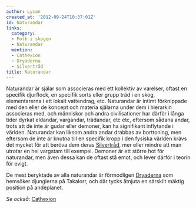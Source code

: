 ```yaml
---
author: Lycan
created_at: '2012-09-24T10:37:01Z'
id: Naturandar
links:
  category:
  - Folk i skogen
  - Naturandar
  mention:
  - Cathexion
  - Dryaderna
  - Silvertråd
title: Naturandar
---
```


Naturandar är själar som associeras med ett kollektiv av varelser, oftast en specifik djurflock, en
specifik sorts eller grupp träd i en skog, elementarerna i ett lokalt vattendrag, etc. Naturandar är
intimt förknippade med den eller de koncept och materia själarna under dem i hierarkin associeras
med, och människor och andra civilisationer har därför i långa tider dyrkat eldandar, vargandar,
trädandar, etc etc, eftersom sådana andar, trots att de inte är gudar eller demoner, kan ha
signifikant inflytande i världen. Naturandar kan liksom andra andar drabbas av borttoning, men
eftersom de inte är knutna till en specifik kropp i den fysiska världen krävs det mycket för att
beröva dem deras [Silvertråd], mer eller mindre att man utrotar en hel vargstam till exempel.
Demoner är ett större hot för naturandar, men även dessa kan de oftast stå emot, och lever därför i
teorin för evigt.

De mest beryktade av alla naturandar är förmodligen [Dryaderna] som hemsöker djunglerna på Takalorr,
och där tycks åtnjuta en särskilt mäktig position på andeplanet.

*Se också:* [Cathexion]

  [Silvertråd]: Silvertråd
  [Dryaderna]: Dryaderna
  [Cathexion]: Cathexion